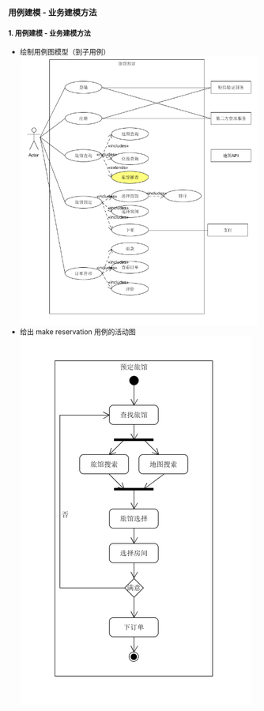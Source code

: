 ### 用例建模 - 业务建模方法  
#### 1. 用例建模 - 业务建模方法  
- 绘制用例图模型（到子用例）  
![1](https://github.com/MockingT/-/blob/master/作业7/pictures/1.png)  
- 给出 make reservation 用例的活动图  
![2](https://github.com/MockingT/-/blob/master/作业7/pictures/2.png)
